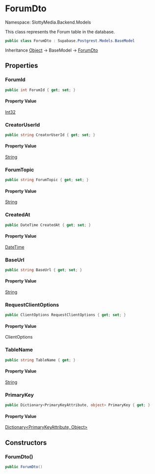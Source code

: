 # ForumDto

Namespace: SlottyMedia.Backend.Models

This class represents the Forum table in the database.

```csharp
public class ForumDto : Supabase.Postgrest.Models.BaseModel
```

Inheritance [Object](https://docs.microsoft.com/en-us/dotnet/api/system.object) → BaseModel → [ForumDto](./slottymedia.backend.models.forumdto.md)

## Properties

### **ForumId**

```csharp
public int ForumId { get; set; }
```

#### Property Value

[Int32](https://docs.microsoft.com/en-us/dotnet/api/system.int32)<br>

### **CreatorUserId**

```csharp
public string CreatorUserId { get; set; }
```

#### Property Value

[String](https://docs.microsoft.com/en-us/dotnet/api/system.string)<br>

### **ForumTopic**

```csharp
public string ForumTopic { get; set; }
```

#### Property Value

[String](https://docs.microsoft.com/en-us/dotnet/api/system.string)<br>

### **CreatedAt**

```csharp
public DateTime CreatedAt { get; set; }
```

#### Property Value

[DateTime](https://docs.microsoft.com/en-us/dotnet/api/system.datetime)<br>

### **BaseUrl**

```csharp
public string BaseUrl { get; set; }
```

#### Property Value

[String](https://docs.microsoft.com/en-us/dotnet/api/system.string)<br>

### **RequestClientOptions**

```csharp
public ClientOptions RequestClientOptions { get; set; }
```

#### Property Value

ClientOptions<br>

### **TableName**

```csharp
public string TableName { get; }
```

#### Property Value

[String](https://docs.microsoft.com/en-us/dotnet/api/system.string)<br>

### **PrimaryKey**

```csharp
public Dictionary<PrimaryKeyAttribute, object> PrimaryKey { get; }
```

#### Property Value

[Dictionary&lt;PrimaryKeyAttribute, Object&gt;](https://docs.microsoft.com/en-us/dotnet/api/system.collections.generic.dictionary-2)<br>

## Constructors

### **ForumDto()**

```csharp
public ForumDto()
```
